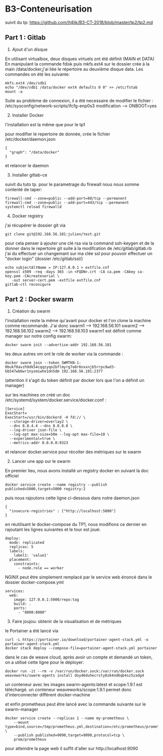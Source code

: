 # B3-Conteneurisation
suivit du tp:
https://github.com/It4lik/B3-CT-2018/blob/master/tp2/tp2.md

## Part 1 : Gitlab

1. Ajout d'un disque

En utilisant virtualbox, deux disques virtuels ont été définit (MAIN et DATA)
En manipulant la commande fdisk puis mkfs.ext4 sur le dossier crée à la main /data/docker,j'ai liée le répertoire au deuxième disque data.
Les commandes on été les suivante:
```
mkfs.ext4 /dev/sdb1
echo "/dev/sdb1 /data/docker ext4 defaults 0 0" >> /etc/fstab
mount -a
```
Suite au problème de connexion, il a été necessaire de modifier le fichier : /etc/sysconfig/network-scripts/ifcfg-enp0s3
modification --> ONBOOT=yes

2. Installer Docker

l'installation est la même que pour le tp1

pour modifier le repertoire de donnée, crée le fichier /etc/docker/daemon.json
```
{
  "graph": "/data/docker"
}
```
et relancer le daemon

3. Installer gitlab-ce

suivit du tuto tp.
pour le parametrage du firewall nous nous somme contenté de taper:
```
firewall-cmd --zone=public --add-port=80/tcp --permanent
firewall-cmd --zone=public --add-port=443/tcp --permanent
systemctl reload firewalld
```

4. Docker registry

j'ai récupérer le dossier git via
```
git clone git@192.168.56.101:julien/test.git
```
pour cela penser à ajouter une clé rsa via la command ssh-keygen et de la donner dans le repertoire git
suite à la modifcation de /etc/gitlab/gitlab.rb j'ai du effectuer un changemant sur ma clée ssl pour pouvoir effectuer un "docker login" (dossier /etc/gitlab/ssl/)
```
echo subjectAltName = IP:127.0.0.1 > extfile.cnf
openssl x509 -req -days 365 -in <FQDN>.crt -CA ca.pem -CAkey ca-key.pem -CAcreateserial \
   -out server-cert.pem -extfile extfile.cnf
gitlab-ctl reconigure
```
## Part 2 : Docker swarm

1. Création du swarm

l'installation reste la même qu'avant pour docker et l'on clone la machine comme recommandé.
J'ai donc swarm1 --> 192.168.56.101
          swarm2 --> 192.168.56.102
          swarm2 --> 192.168.56.103
swarm1 est définit comme manager sur notre config swarm:
```
docker swarm init --advertise-addr 192.168.56.101
```
les deux autres vm ont le role de worker via la commande :
```
docker swarm join --token SWMTKN-1-0bukf0avzh9dk54cqqzyqo2bflmyrg7o8r6nxxnjb5rrpcdwd3-bb547wb6wr1nysmiwhe1dn5dm 192.168.56.101:2377
```
(attention il s'agit du token définit par docker lors que l'on a définit un manager)

sur les machines on créé un doc /etc/systemd/system/docker.service/docker.conf  :
```
[Service]
ExecStart=
ExecStart=/usr/bin/dockerd -H fd:// \
  --storage-driver=overlay2 \
  --dns 8.8.4.4 --dns 8.8.8.8 \
  --log-driver json-file \
  --log-opt max-size=50m --log-opt max-file=10 \
  --experimental=true \
  --metrics-addr 0.0.0.0:9323
```
et relancer docker.service pour récolter des métriques sur le swarm

2. Lancer une app sur le swarm

En premier lieu, nous avons installé un registry docker en suivant la doc officiel
```
docker service create --name registry --publish published=5000,target=5000 registry:2
```
puis nous rajoutons cette ligne ci-dessous dans notre daemon.json
```
{
  "insecure-registries" : ["http://localhost:5000"]
}
```
en réutilisant le docker-compose du TP1, nous modifions ce dernier en rajoutant les lignes suivantes et le tour est joué:
```
deploy:
  mode: replicated
  replicas: 5
  labels:
    label1: 'value1'
  placement:
    constraints:
      - node.role == worker
```

NGINX peut être simplement remplacé par le service web énoncé dans le dossier docker-compose.yml
```
services:
  web:
    image: 127.0.0.1:5000/repo:tag
    build: .
    ports:
      - "8000:8000"
```

3. Faire joujou: obtenir de la visualisation et de métriques

le Portainer a été lancé via
```
curl -L https://portainer.io/download/portainer-agent-stack.yml -o portainer-agent-stack.yml
docker stack deploy --compose-file=portainer-agent-stack.yml portainer
```

dans le cas de weave cloud, après avoir un compte et demandé un token, on a utilisé cette ligne pour le déployer:
```
docker run -it --rm -v /var/run/docker.sock:/var/run/docker.sock weaveworks/swarm-agents install doy46duhecrsty8z64nd6qb4sz5zadg4
```
un conteneur avec les images swarm-agents:latest et scope:1.9.1 est téléchargé. un conteneur weaveworks/scope:1.9.1 permet donc d'interconnecter différent docker-machine

et enfin prometheus peut être lancé avec la commande suivante sur le swarm-manager
```
docker service create --replicas 1 --name my-prometheus \
    --mount type=bind,source=/tmp/prometheus.yml,destination=/etc/prometheus/prometheus.yml \
    --publish published=9090,target=9090,protocol=tcp \
    prom/prometheus
```
pour atteindre la page web il suffit d'aller sur http://localhost:9090
